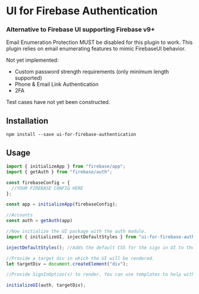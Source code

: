 # UI for Firebase Authentication

### Alternative to Firebase UI supporting Firebase v9+ 

Email Enumeration Protection MUST be disabled for this plugin to work. This plugin relies on email enumerating features to mimic FirebaseUI behavior. 


Not yet implemented:
- Custom password strength requirements (only minimum length supported)
- Phone & Email Link Authentication
- 2FA

Test cases have not yet been constructed. 


## Installation

```npm install --save ui-for-firebase-authentication```

## Usage

```javascript
import { initializeApp } from "firebase/app";
import { getAuth } from "firebase/auth";

const firebaseConfig = {
  //YOUR FIREBASE CONFIG HERE
};

const app = initializeApp(firebaseConfig);

//Accounts
const auth = getAuth(app)

//Now initialize the UI package with the auth module. 
import { initializeUI, injectDefaultStyles } from "ui-for-firebase-authentication";

injectDefaultStyles(); //Adds the default CSS for the sign in UI to the document. This uses CSSStyleSheet so will not violate CSP. 

//Provide a target div in which the UI will be rendered.
let targetDiv = document.createElement("div");

//Provide SignInOption(s) to render. You can use templates to help with this. 

initializeUI(auth, targetDiv);
```
